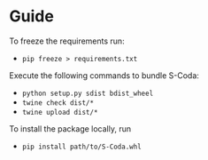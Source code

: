 # Guide

To freeze the requirements run:

- `pip freeze > requirements.txt`

Execute the following commands to bundle S-Coda:

- `python setup.py sdist bdist_wheel`
- `twine check dist/*`
- `twine upload dist/*`

To install the package locally, run

- `pip install path/to/S-Coda.whl`